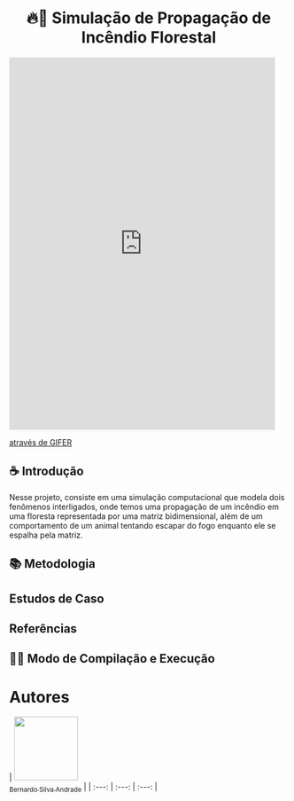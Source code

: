 <h1 align="center"> 🔥🌲 Simulação de Propagação de Incêndio Florestal </h1>

<iframe src="https://gifer.com/embed/7HGL" width=480 height=672.000 frameBorder="0" allowFullScreen></iframe><p><a href="https://gifer.com">através de GIFER</a></p>

## ☕ Introdução

Nesse projeto, consiste em uma simulação computacional que modela dois fenômenos interligados, onde temos uma propagação de um incêndio em uma floresta representada por uma matriz bidimensional, além de um comportamento de um animal tentando escapar do fogo enquanto ele se espalha pela matriz.


## 📚 Metodologia

## Estudos de Caso

## Referências

## 👨‍💻 Modo de Compilação e Execução

# Autores

| [<img loading="lazy" src="[https://avatars.githubusercontent.com/u/37356058?v=4](https://avatars.githubusercontent.com/u/177992576?v=4)" width=115><br><sub>Bernardo Silva Andrade</sub>](https://github.com/BernardoSilvaAndrade) |
| :---: | :---: | :---: |


